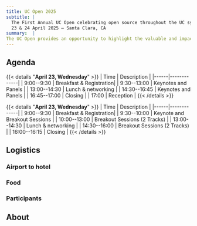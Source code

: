 ```yaml
---
title: UC Open 2025
subtitle: |
  The First Annual UC Open celebrating open source throughout the UC system
  23 & 24 April 2025 – Santa Clara, CA
summary:  |
The UC Open provides an opportunity to highlight the valuable and impactful open source research happening at our campuses. This event welcomes UC faculty, technical staff, and students, as well as those interested in collaborating with the UC open source community, and focus on sharing experience, knowledge, and expertise. The event will include keynotes, panels, directed discussions and technical sessions covering a wide range of issue relevant to open source communities inside and outside academia. Special attention will be given to common challenges facing open source communities in the UC-system. first
---
```



## Agenda



{{< details "**April 23, Wednesday**" >}}
| Time | Description |
|------|-------------|
| 9:00--9:30 | Breakfast & Registration|
| 9:30--13:00 | Keynotes and Panels |
| 13:00--14:30 | Lunch & networking |
| 14:30--16:45 | Keynotes and Panels |
| 16:45--17:00 | Closing |
| 17:00 | Reception |
{{< /details >}}

{{< details "**April 23, Wednesday**" >}}
| Time | Description |
|------|-------------|
| 9:00--9:30 | Breakfast & Registration|
| 9:30--10:00 | Keynote and Breakout Sessions |
| 10:00--13:00 | Breakout Sessions (2 Tracks) |
| 13:00--14:30 | Lunch & networking |
| 14:30--16:00 | Breakout Sessions (2 Tracks) |
| 16:00--16:15 | Closing |
{{< /details >}}

## Logistics

### Airport to hotel

### Food

### Participants

## About
